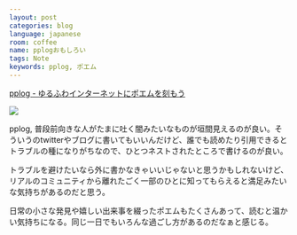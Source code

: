 ```yaml
---
layout: post
categories: blog
language: japanese
room: coffee
name: pplogおもしろい
tags: Note
keywords: pplog, ポエム
---
```


[pplog - ゆるふわインターネットにポエムを刻もう](https://www.pplog.net/)

<img src="https://dl.dropboxusercontent.com/u/12208857/img/pplog.png" class="image-on-frame-small">

pplog, 普段前向きな人がたまに吐く闇みたいなものが垣間見えるのが良い。そういうのtwitterやブログに書いてもいいんだけど、誰でも読めたり引用できるとトラブルの種になりがちなので、ひとつネストされたところで書けるのが良い。

トラブルを避けたいなら外に書かなきゃいいじゃないと思うかもしれないけど、リアルのコミュニティから離れたごく一部のひとに知ってもらえると満足みたいな気持ちがあるのだと思う。

日常の小さな発見や嬉しい出来事を綴ったポエムもたくさんあって、読むと温かい気持ちになる。同じ一日でもいろんな過ごし方があるのだなぁと感じる。
